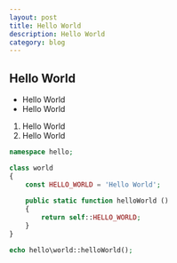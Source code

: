 ```yaml
---
layout: post
title: Hello World
description: Hello World
category: blog
---
```


## Hello World

* Hello World
* Hello World

1. Hello World
2. Hello World

```php
namespace hello;

class world
{
    const HELLO_WORLD = 'Hello World';
    
    public static function helloWorld ()
    {
        return self::HELLO_WORLD;
    }
}

echo hello\world::helloWorld();
```
